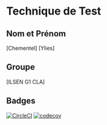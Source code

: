 # Technique de Test

## Nom et Prénom
[Chementel] [Ylies]

## Groupe
[ILSEN G1 CLA]

## Badges

[![CircleCI](https://dl.circleci.com/status-badge/img/gh/YliesChementel/ceri-m1-techniques-de-test/tree/master.svg?style=svg)](https://dl.circleci.com/status-badge/redirect/gh/YliesChementel/ceri-m1-techniques-de-test/tree/master)
[![codecov](https://codecov.io/gh/YliesChementel/ceri-m1-techniques-de-test/graph/badge.svg?token=9HBZX9SS95)](https://codecov.io/gh/YliesChementel/ceri-m1-techniques-de-test)
